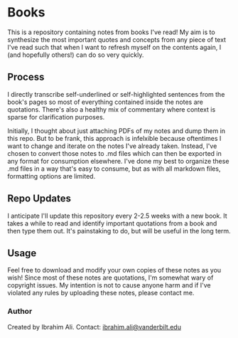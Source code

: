# Books
This is a repository containing notes from books I've read! My aim is to synthesize the most important quotes and concepts from any piece of text I've read such that when I want to refresh myself on the contents again, I (and hopefully others!) can do so very quickly. 

## Process
I directly transcribe self-underlined or self-highlighted sentences from the book's pages so most of everything contained inside the notes are quotations. There's also a healthy mix of commentary where context is sparse for clarification purposes.

Initially, I thought about just attaching PDFs of my notes and dump them in this repo. But to be frank, this approach is infelxible because oftentimes I want to change and iterate on the notes I've already taken. Instead, I've chosen to convert those notes to .md files which can then be exported in any format for consumption elsewhere. I've done my best to organize these .md files in a way that's easy to consume, but as with all markdown files, formatting options are limited. 

## Repo Updates
I anticipate I'll update this repository every 2-2.5 weeks with a new book. It takes a while to read and identify important quotations from a book and then type them out. It's painstaking to do, but will be useful in the long term. 

## Usage
Feel free to download and modify your own copies of these notes as you wish! Since most of these notes are quotations, I'm somewhat wary of copyright issues. My intention is not to cause anyone harm and if I've violated any rules by uploading these notes, please contact me.

### Author
Created by Ibrahim Ali. Contact: ibrahim.ali@vanderbilt.edu
